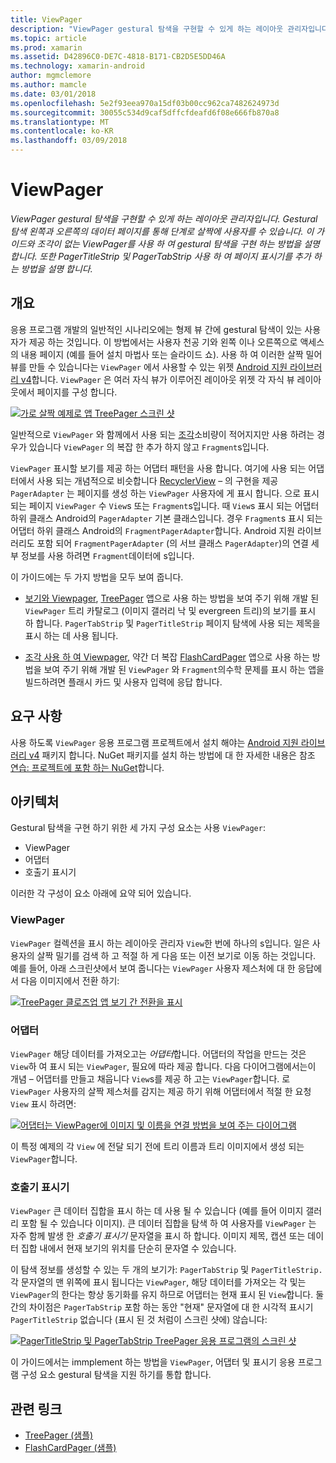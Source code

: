 ```yaml
---
title: ViewPager
description: "ViewPager gestural 탐색을 구현할 수 있게 하는 레이아웃 관리자입니다. Gestural 탐색 왼쪽과 오른쪽의 데이터 페이지를 통해 단계로 살짝에 사용자를 수 있습니다. 이 가이드와 조각이 없는 ViewPager를 사용 하 여 gestural 탐색을 구현 하는 방법을 설명 합니다. 또한 PagerTitleStrip 및 PagerTabStrip 사용 하 여 페이지 표시기를 추가 하는 방법을 설명 합니다."
ms.topic: article
ms.prod: xamarin
ms.assetid: D42896C0-DE7C-4818-B171-CB2D5E5DD46A
ms.technology: xamarin-android
author: mgmclemore
ms.author: mamcle
ms.date: 03/01/2018
ms.openlocfilehash: 5e2f93eea970a15df03b00cc962ca7482624973d
ms.sourcegitcommit: 30055c534d9caf5dffcfdeafd6f08e666fb870a8
ms.translationtype: MT
ms.contentlocale: ko-KR
ms.lasthandoff: 03/09/2018
---
```

# <a name="viewpager"></a>ViewPager

_ViewPager gestural 탐색을 구현할 수 있게 하는 레이아웃 관리자입니다. Gestural 탐색 왼쪽과 오른쪽의 데이터 페이지를 통해 단계로 살짝에 사용자를 수 있습니다. 이 가이드와 조각이 없는 ViewPager를 사용 하 여 gestural 탐색을 구현 하는 방법을 설명 합니다. 또한 PagerTitleStrip 및 PagerTabStrip 사용 하 여 페이지 표시기를 추가 하는 방법을 설명 합니다._

 
## <a name="overview"></a>개요

응용 프로그램 개발의 일반적인 시나리오에는 형제 뷰 간에 gestural 탐색이 있는 사용자가 제공 하는 것입니다. 이 방법에서는 사용자 천공 기와 왼쪽 이나 오른쪽으로 액세스의 내용 페이지 (예를 들어 설치 마법사 또는 슬라이드 쇼). 사용 하 여 이러한 살짝 밀어 뷰를 만들 수 있습니다는 `ViewPager` 에서 사용할 수 있는 위젯 [Android 지원 라이브러리 v4](https://www.nuget.org/packages/Xamarin.Android.Support.v4/)합니다. `ViewPager` 은 여러 자식 뷰가 이루어진 레이아웃 위젯 각 자식 뷰 레이아웃에서 페이지를 구성 합니다. 

[![가로 살짝 예제로 앱 TreePager 스크린 샷](images/01-intro-sml.png)](images/01-intro.png#lightbox)

일반적으로 `ViewPager` 와 함께에서 사용 되는 [조각](https://developer.xamarin.com/guides/android/platform_features/fragments/)소비량이 적어지지만 사용 하려는 경우가 있습니다 `ViewPager` 의 복잡 한 추가 하지 않고 `Fragment`s입니다.

`ViewPager` 표시할 보기를 제공 하는 어댑터 패턴을 사용 합니다. 여기에 사용 되는 어댑터에서 사용 되는 개념적으로 비슷합니다 [RecyclerView](~/android/user-interface/layouts/recycler-view/index.md) &ndash; 의 구현을 제공 `PagerAdapter` 는 페이지를 생성 하는 `ViewPager` 사용자에 게 표시 합니다. 으로 표시 되는 페이지 `ViewPager` 수 `View`s 또는 `Fragment`s입니다. 때 `View`s 표시 되는 어댑터 하위 클래스 Android의 `PagerAdapter` 기본 클래스입니다. 경우 `Fragment`s 표시 되는 어댑터 하위 클래스 Android의 `FragmentPagerAdapter`합니다. Android 지원 라이브러리도 포함 되어 `FragmentPagerAdapter` (의 서브 클래스 `PagerAdapter`)의 연결 세부 정보를 사용 하려면 `Fragment`데이터에 s입니다. 

이 가이드에는 두 가지 방법을 모두 보여 줍니다. 

-   [보기와 Viewpager](~/android/user-interface/controls/view-pager/viewpager-and-views.md), [TreePager](https://developer.xamarin.com/samples/monodroid/UserInterface/TreePager/) 앱으로 사용 하는 방법을 보여 주기 위해 개발 된 `ViewPager` 트리 카탈로그 (이미지 갤러리 낙 및 evergreen 트리)의 보기를 표시 하 합니다. 
    `PagerTabStrip`  및 `PagerTitleStrip` 페이지 탐색에 사용 되는 제목을 표시 하는 데 사용 됩니다.

-   [조각 사용 하 여 Viewpager](~/android/user-interface/controls/view-pager/viewpager-and-fragments.md), 약간 더 복잡 [FlashCardPager](https://developer.xamarin.com/samples/monodroid/UserInterface/TreePager/) 앱으로 사용 하는 방법을 보여 주기 위해 개발 된 `ViewPager` 와 `Fragment`의수학 문제를 표시 하는 앱을 빌드하려면 플래시 카드 및 사용자 입력에 응답 합니다. 


## <a name="requirements"></a>요구 사항

사용 하도록 `ViewPager` 응용 프로그램 프로젝트에서 설치 해야는 [Android 지원 라이브러리 v4](https://www.nuget.org/packages/Xamarin.Android.Support.v4/) 패키지 합니다. NuGet 패키지를 설치 하는 방법에 대 한 자세한 내용은 참조 [연습: 프로젝트에 포함 하는 NuGet](https://docs.microsoft.com/visualstudio/mac/nuget-walkthrough)합니다. 

 
## <a name="architecture"></a>아키텍처

Gestural 탐색을 구현 하기 위한 세 가지 구성 요소는 사용 `ViewPager`:

-   ViewPager
-   어댑터
-   호출기 표시기

이러한 각 구성이 요소 아래에 요약 되어 있습니다.



### <a name="viewpager"></a>ViewPager

`ViewPager` 컬렉션을 표시 하는 레이아웃 관리자 `View`한 번에 하나의 s입니다. 일은 사용자의 살짝 밀기를 검색 하 고 적절 하 게 다음 또는 이전 보기로 이동 하는 것입니다. 예를 들어, 아래 스크린샷에서 보여 줍니다는 `ViewPager` 사용자 제스처에 대 한 응답에서 다음 이미지에서 전환 하기: 

[![TreePager 클로즈업 앱 보기 간 전환을 표시](images/02-transition-sml.png)](images/02-transition.png#lightbox)


### <a name="adapter"></a>어댑터

`ViewPager` 해당 데이터를 가져오고는 *어댑터*합니다. 어댑터의 작업을 만드는 것은 `View`하 여 표시 되는 `ViewPager`, 필요에 따라 제공 합니다. 다음 다이어그램에서는이 개념 &ndash; 어댑터를 만들고 채웁니다 `View`s를 제공 하 고는 `ViewPager`합니다. 로 `ViewPager` 사용자의 살짝 제스처를 감지는 제공 하기 위해 어댑터에서 적절 한 요청 `View` 표시 하려면: 

[![어댑터는 ViewPager에 이미지 및 이름을 연결 방법을 보여 주는 다이어그램](images/03-adapter-sml.png)](images/03-adapter.png#lightbox)

이 특정 예제의 각 `View` 에 전달 되기 전에 트리 이름과 트리 이미지에서 생성 되는 `ViewPager`합니다. 



### <a name="pager-indicator"></a>호출기 표시기

`ViewPager` 큰 데이터 집합을 표시 하는 데 사용 될 수 있습니다 (예를 들어 이미지 갤러리 포함 될 수 있습니다 이미지). 큰 데이터 집합을 탐색 하 여 사용자를 `ViewPager` 는 자주 함께 발생 한 *호출기 표시기* 문자열을 표시 하 합니다. 이미지 제목, 캡션 또는 데이터 집합 내에서 현재 보기의 위치를 단순히 문자열 수 있습니다. 

이 탐색 정보를 생성할 수 있는 두 개의 보기가: `PagerTabStrip` 및 `PagerTitleStrip.` 각 문자열의 맨 위쪽에 표시 됩니다는 `ViewPager`, 해당 데이터를 가져오는 각 및는 `ViewPager`의 한다는 항상 동기화를 유지 하므로 어댑터는 현재 표시 된 `View`합니다. 둘 간의 차이점은 `PagerTabStrip` 포함 하는 동안 "현재" 문자열에 대 한 시각적 표시기 `PagerTitleStrip` 없습니다 (표시 된 것 처럼이 스크린 샷에) 않습니다: 

[![PagerTitleStrip 및 PagerTabStrip TreePager 응용 프로그램의 스크린 샷](images/04-comparison-sml.png)](images/04-comparison.png#lightbox)

이 가이드에서는 immplement 하는 방법을 `ViewPager`, 어댑터 및 표시기 응용 프로그램 구성 요소 gestural 탐색을 지원 하기를 통합 합니다. 



## <a name="related-links"></a>관련 링크

- [TreePager (샘플)](https://developer.xamarin.com/samples/monodroid/UserInterface/TreePager)
- [FlashCardPager (샘플)](https://developer.xamarin.com/samples/monodroid/UserInterface/FlashCardPager)
